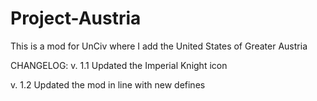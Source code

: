 # Project-Austria
This is a mod for UnCiv where I add the United States of Greater Austria

CHANGELOG: v. 1.1
Updated the Imperial Knight icon

v. 1.2
Updated the mod in line with new defines
